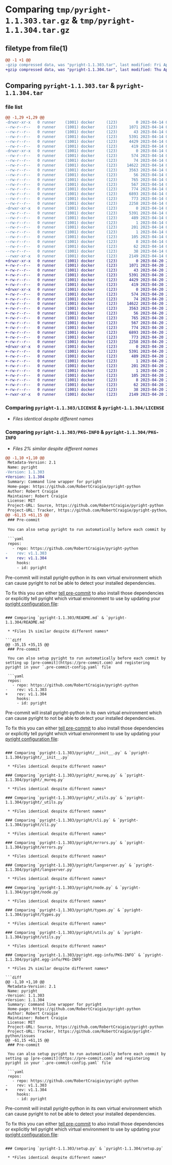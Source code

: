 # Comparing `tmp/pyright-1.1.303.tar.gz` & `tmp/pyright-1.1.304.tar.gz`

## filetype from file(1)

```diff
@@ -1 +1 @@
-gzip compressed data, was "pyright-1.1.303.tar", last modified: Fri Apr 14 01:29:09 2023, max compression
+gzip compressed data, was "pyright-1.1.304.tar", last modified: Thu Apr 20 21:58:15 2023, max compression
```

## Comparing `pyright-1.1.303.tar` & `pyright-1.1.304.tar`

### file list

```diff
@@ -1,29 +1,29 @@
-drwxr-xr-x   0 runner    (1001) docker     (123)        0 2023-04-14 01:29:09.890879 pyright-1.1.303/
--rw-r--r--   0 runner    (1001) docker     (123)     1071 2023-04-14 01:28:59.000000 pyright-1.1.303/LICENSE
--rw-r--r--   0 runner    (1001) docker     (123)       43 2023-04-14 01:28:59.000000 pyright-1.1.303/MANIFEST.in
--rw-r--r--   0 runner    (1001) docker     (123)     5391 2023-04-14 01:29:09.886878 pyright-1.1.303/PKG-INFO
--rw-r--r--   0 runner    (1001) docker     (123)     4429 2023-04-14 01:28:59.000000 pyright-1.1.303/README.md
--rw-r--r--   0 runner    (1001) docker     (123)      419 2023-04-14 01:28:59.000000 pyright-1.1.303/pyproject.toml
-drwxr-xr-x   0 runner    (1001) docker     (123)        0 2023-04-14 01:29:09.886878 pyright-1.1.303/pyright/
--rw-r--r--   0 runner    (1001) docker     (123)      574 2023-04-14 01:28:59.000000 pyright-1.1.303/pyright/__init__.py
--rw-r--r--   0 runner    (1001) docker     (123)       74 2023-04-14 01:28:59.000000 pyright-1.1.303/pyright/__main__.py
--rw-r--r--   0 runner    (1001) docker     (123)    14622 2023-04-14 01:28:59.000000 pyright-1.1.303/pyright/_mureq.py
--rw-r--r--   0 runner    (1001) docker     (123)     3563 2023-04-14 01:28:59.000000 pyright-1.1.303/pyright/_utils.py
--rw-r--r--   0 runner    (1001) docker     (123)       56 2023-04-14 01:28:59.000000 pyright-1.1.303/pyright/_version.py
--rw-r--r--   0 runner    (1001) docker     (123)      765 2023-04-14 01:28:59.000000 pyright-1.1.303/pyright/cli.py
--rw-r--r--   0 runner    (1001) docker     (123)      567 2023-04-14 01:28:59.000000 pyright-1.1.303/pyright/errors.py
--rw-r--r--   0 runner    (1001) docker     (123)      774 2023-04-14 01:28:59.000000 pyright-1.1.303/pyright/langserver.py
--rw-r--r--   0 runner    (1001) docker     (123)     6893 2023-04-14 01:28:59.000000 pyright-1.1.303/pyright/node.py
--rw-r--r--   0 runner    (1001) docker     (123)      773 2023-04-14 01:28:59.000000 pyright-1.1.303/pyright/types.py
--rw-r--r--   0 runner    (1001) docker     (123)     2258 2023-04-14 01:28:59.000000 pyright-1.1.303/pyright/utils.py
-drwxr-xr-x   0 runner    (1001) docker     (123)        0 2023-04-14 01:29:09.886878 pyright-1.1.303/pyright.egg-info/
--rw-r--r--   0 runner    (1001) docker     (123)     5391 2023-04-14 01:29:09.000000 pyright-1.1.303/pyright.egg-info/PKG-INFO
--rw-r--r--   0 runner    (1001) docker     (123)      489 2023-04-14 01:29:09.000000 pyright-1.1.303/pyright.egg-info/SOURCES.txt
--rw-r--r--   0 runner    (1001) docker     (123)        1 2023-04-14 01:29:09.000000 pyright-1.1.303/pyright.egg-info/dependency_links.txt
--rw-r--r--   0 runner    (1001) docker     (123)      201 2023-04-14 01:29:09.000000 pyright-1.1.303/pyright.egg-info/entry_points.txt
--rw-r--r--   0 runner    (1001) docker     (123)        1 2023-04-14 01:29:09.000000 pyright-1.1.303/pyright.egg-info/not-zip-safe
--rw-r--r--   0 runner    (1001) docker     (123)      105 2023-04-14 01:29:09.000000 pyright-1.1.303/pyright.egg-info/requires.txt
--rw-r--r--   0 runner    (1001) docker     (123)        8 2023-04-14 01:29:09.000000 pyright-1.1.303/pyright.egg-info/top_level.txt
--rw-r--r--   0 runner    (1001) docker     (123)       62 2023-04-14 01:28:59.000000 pyright-1.1.303/requirements.txt
--rw-r--r--   0 runner    (1001) docker     (123)       38 2023-04-14 01:29:09.890879 pyright-1.1.303/setup.cfg
--rwxr-xr-x   0 runner    (1001) docker     (123)     2149 2023-04-14 01:28:59.000000 pyright-1.1.303/setup.py
+drwxr-xr-x   0 runner    (1001) docker     (123)        0 2023-04-20 21:58:15.922219 pyright-1.1.304/
+-rw-r--r--   0 runner    (1001) docker     (123)     1071 2023-04-20 21:58:02.000000 pyright-1.1.304/LICENSE
+-rw-r--r--   0 runner    (1001) docker     (123)       43 2023-04-20 21:58:02.000000 pyright-1.1.304/MANIFEST.in
+-rw-r--r--   0 runner    (1001) docker     (123)     5391 2023-04-20 21:58:15.922219 pyright-1.1.304/PKG-INFO
+-rw-r--r--   0 runner    (1001) docker     (123)     4429 2023-04-20 21:58:02.000000 pyright-1.1.304/README.md
+-rw-r--r--   0 runner    (1001) docker     (123)      419 2023-04-20 21:58:02.000000 pyright-1.1.304/pyproject.toml
+drwxr-xr-x   0 runner    (1001) docker     (123)        0 2023-04-20 21:58:15.918219 pyright-1.1.304/pyright/
+-rw-r--r--   0 runner    (1001) docker     (123)      574 2023-04-20 21:58:02.000000 pyright-1.1.304/pyright/__init__.py
+-rw-r--r--   0 runner    (1001) docker     (123)       74 2023-04-20 21:58:02.000000 pyright-1.1.304/pyright/__main__.py
+-rw-r--r--   0 runner    (1001) docker     (123)    14622 2023-04-20 21:58:02.000000 pyright-1.1.304/pyright/_mureq.py
+-rw-r--r--   0 runner    (1001) docker     (123)     3563 2023-04-20 21:58:02.000000 pyright-1.1.304/pyright/_utils.py
+-rw-r--r--   0 runner    (1001) docker     (123)       56 2023-04-20 21:58:02.000000 pyright-1.1.304/pyright/_version.py
+-rw-r--r--   0 runner    (1001) docker     (123)      765 2023-04-20 21:58:02.000000 pyright-1.1.304/pyright/cli.py
+-rw-r--r--   0 runner    (1001) docker     (123)      567 2023-04-20 21:58:02.000000 pyright-1.1.304/pyright/errors.py
+-rw-r--r--   0 runner    (1001) docker     (123)      774 2023-04-20 21:58:02.000000 pyright-1.1.304/pyright/langserver.py
+-rw-r--r--   0 runner    (1001) docker     (123)     6893 2023-04-20 21:58:02.000000 pyright-1.1.304/pyright/node.py
+-rw-r--r--   0 runner    (1001) docker     (123)      773 2023-04-20 21:58:02.000000 pyright-1.1.304/pyright/types.py
+-rw-r--r--   0 runner    (1001) docker     (123)     2258 2023-04-20 21:58:02.000000 pyright-1.1.304/pyright/utils.py
+drwxr-xr-x   0 runner    (1001) docker     (123)        0 2023-04-20 21:58:15.922219 pyright-1.1.304/pyright.egg-info/
+-rw-r--r--   0 runner    (1001) docker     (123)     5391 2023-04-20 21:58:15.000000 pyright-1.1.304/pyright.egg-info/PKG-INFO
+-rw-r--r--   0 runner    (1001) docker     (123)      489 2023-04-20 21:58:15.000000 pyright-1.1.304/pyright.egg-info/SOURCES.txt
+-rw-r--r--   0 runner    (1001) docker     (123)        1 2023-04-20 21:58:15.000000 pyright-1.1.304/pyright.egg-info/dependency_links.txt
+-rw-r--r--   0 runner    (1001) docker     (123)      201 2023-04-20 21:58:15.000000 pyright-1.1.304/pyright.egg-info/entry_points.txt
+-rw-r--r--   0 runner    (1001) docker     (123)        1 2023-04-20 21:58:15.000000 pyright-1.1.304/pyright.egg-info/not-zip-safe
+-rw-r--r--   0 runner    (1001) docker     (123)      105 2023-04-20 21:58:15.000000 pyright-1.1.304/pyright.egg-info/requires.txt
+-rw-r--r--   0 runner    (1001) docker     (123)        8 2023-04-20 21:58:15.000000 pyright-1.1.304/pyright.egg-info/top_level.txt
+-rw-r--r--   0 runner    (1001) docker     (123)       62 2023-04-20 21:58:02.000000 pyright-1.1.304/requirements.txt
+-rw-r--r--   0 runner    (1001) docker     (123)       38 2023-04-20 21:58:15.922219 pyright-1.1.304/setup.cfg
+-rwxr-xr-x   0 runner    (1001) docker     (123)     2149 2023-04-20 21:58:02.000000 pyright-1.1.304/setup.py
```

### Comparing `pyright-1.1.303/LICENSE` & `pyright-1.1.304/LICENSE`

 * *Files identical despite different names*

### Comparing `pyright-1.1.303/PKG-INFO` & `pyright-1.1.304/PKG-INFO`

 * *Files 2% similar despite different names*

```diff
@@ -1,10 +1,10 @@
 Metadata-Version: 2.1
 Name: pyright
-Version: 1.1.303
+Version: 1.1.304
 Summary: Command line wrapper for pyright
 Home-page: https://github.com/RobertCraigie/pyright-python
 Author: Robert Craigie
 Maintainer: Robert Craigie
 License: MIT
 Project-URL: Source, https://github.com/RobertCraigie/pyright-python
 Project-URL: Tracker, https://github.com/RobertCraigie/pyright-python/issues
@@ -61,15 +61,15 @@
 ### Pre-commit
 
 You can also setup pyright to run automatically before each commit by setting up [pre-commit](https://pre-commit.com) and registering pyright in your `.pre-commit-config.yaml` file
 
 ```yaml
 repos:
   - repo: https://github.com/RobertCraigie/pyright-python
-    rev: v1.1.303
+    rev: v1.1.304
     hooks:
     - id: pyright
 ```
 
 Pre-commit will install pyright-python in its own virtual environment which can cause pyright to not be able to detect your installed dependencies.
 
 To fix this you can either [tell pre-commit](https://pre-commit.com/#config-additional_dependencies) to also install those dependencies or explicitly tell pyright which virtual environment to use by updating your [pyright configuration file](https://github.com/microsoft/pyright/blob/main/docs/configuration.md):
```

### Comparing `pyright-1.1.303/README.md` & `pyright-1.1.304/README.md`

 * *Files 1% similar despite different names*

```diff
@@ -35,15 +35,15 @@
 ### Pre-commit
 
 You can also setup pyright to run automatically before each commit by setting up [pre-commit](https://pre-commit.com) and registering pyright in your `.pre-commit-config.yaml` file
 
 ```yaml
 repos:
   - repo: https://github.com/RobertCraigie/pyright-python
-    rev: v1.1.303
+    rev: v1.1.304
     hooks:
     - id: pyright
 ```
 
 Pre-commit will install pyright-python in its own virtual environment which can cause pyright to not be able to detect your installed dependencies.
 
 To fix this you can either [tell pre-commit](https://pre-commit.com/#config-additional_dependencies) to also install those dependencies or explicitly tell pyright which virtual environment to use by updating your [pyright configuration file](https://github.com/microsoft/pyright/blob/main/docs/configuration.md):
```

### Comparing `pyright-1.1.303/pyright/__init__.py` & `pyright-1.1.304/pyright/__init__.py`

 * *Files identical despite different names*

### Comparing `pyright-1.1.303/pyright/_mureq.py` & `pyright-1.1.304/pyright/_mureq.py`

 * *Files identical despite different names*

### Comparing `pyright-1.1.303/pyright/_utils.py` & `pyright-1.1.304/pyright/_utils.py`

 * *Files identical despite different names*

### Comparing `pyright-1.1.303/pyright/cli.py` & `pyright-1.1.304/pyright/cli.py`

 * *Files identical despite different names*

### Comparing `pyright-1.1.303/pyright/errors.py` & `pyright-1.1.304/pyright/errors.py`

 * *Files identical despite different names*

### Comparing `pyright-1.1.303/pyright/langserver.py` & `pyright-1.1.304/pyright/langserver.py`

 * *Files identical despite different names*

### Comparing `pyright-1.1.303/pyright/node.py` & `pyright-1.1.304/pyright/node.py`

 * *Files identical despite different names*

### Comparing `pyright-1.1.303/pyright/types.py` & `pyright-1.1.304/pyright/types.py`

 * *Files identical despite different names*

### Comparing `pyright-1.1.303/pyright/utils.py` & `pyright-1.1.304/pyright/utils.py`

 * *Files identical despite different names*

### Comparing `pyright-1.1.303/pyright.egg-info/PKG-INFO` & `pyright-1.1.304/pyright.egg-info/PKG-INFO`

 * *Files 2% similar despite different names*

```diff
@@ -1,10 +1,10 @@
 Metadata-Version: 2.1
 Name: pyright
-Version: 1.1.303
+Version: 1.1.304
 Summary: Command line wrapper for pyright
 Home-page: https://github.com/RobertCraigie/pyright-python
 Author: Robert Craigie
 Maintainer: Robert Craigie
 License: MIT
 Project-URL: Source, https://github.com/RobertCraigie/pyright-python
 Project-URL: Tracker, https://github.com/RobertCraigie/pyright-python/issues
@@ -61,15 +61,15 @@
 ### Pre-commit
 
 You can also setup pyright to run automatically before each commit by setting up [pre-commit](https://pre-commit.com) and registering pyright in your `.pre-commit-config.yaml` file
 
 ```yaml
 repos:
   - repo: https://github.com/RobertCraigie/pyright-python
-    rev: v1.1.303
+    rev: v1.1.304
     hooks:
     - id: pyright
 ```
 
 Pre-commit will install pyright-python in its own virtual environment which can cause pyright to not be able to detect your installed dependencies.
 
 To fix this you can either [tell pre-commit](https://pre-commit.com/#config-additional_dependencies) to also install those dependencies or explicitly tell pyright which virtual environment to use by updating your [pyright configuration file](https://github.com/microsoft/pyright/blob/main/docs/configuration.md):
```

### Comparing `pyright-1.1.303/setup.py` & `pyright-1.1.304/setup.py`

 * *Files identical despite different names*

